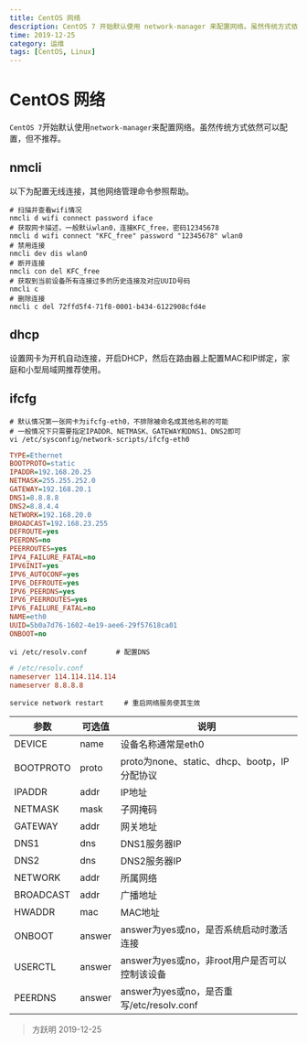 ```yaml
---
title: CentOS 网络
description: CentOS 7 开始默认使用 network-manager 来配置网络。虽然传统方式依然可以配置，但不推荐。
time: 2019-12-25
category: 运维
tags: [CentOS, Linux]
---
```


# CentOS 网络

`CentOS 7`开始默认使用`network-manager`来配置网络。虽然传统方式依然可以配置，但不推荐。

## nmcli

以下为配置无线连接，其他网络管理命令参照帮助。

```shell
# 扫描并查看wifi情况
nmcli d wifi connect password iface
# 获取网卡描述，一般默认wlan0，连接KFC_free，密码12345678
nmcli d wifi connect "KFC_free" password "12345678" wlan0
# 禁用连接
nmcli dev dis wlan0
# 断开连接
nmcli con del KFC_free
# 获取到当前设备所有连接过多的历史连接及对应UUID号码
nmcli c
# 删除连接
nmcli c del 72ffd5f4-71f8-0001-b434-6122908cfd4e
```

## dhcp

设置网卡为开机自动连接，开启DHCP，然后在路由器上配置MAC和IP绑定，家庭和小型局域网推荐使用。

## ifcfg

```shell
# 默认情况第一张网卡为ifcfg-eth0，不排除被命名成其他名称的可能
# 一般情况下只需要指定IPADDR、NETMASK、GATEWAY和DNS1、DNS2即可
vi /etc/sysconfig/network-scripts/ifcfg-eth0
```

```ini
TYPE=Ethernet
BOOTPROTO=static
IPADDR=192.168.20.25
NETMASK=255.255.252.0
GATEWAY=192.168.20.1
DNS1=8.8.8.8
DNS2=8.8.4.4
NETWORK=192.168.20.0
BROADCAST=192.168.23.255
DEFROUTE=yes
PEERDNS=no
PEERROUTES=yes
IPV4_FAILURE_FATAL=no
IPV6INIT=yes
IPV6_AUTOCONF=yes
IPV6_DEFROUTE=yes
IPV6_PEERDNS=yes
IPV6_PEERROUTES=yes
IPV6_FAILURE_FATAL=no
NAME=eth0
UUID=5b0a7d76-1602-4e19-aee6-29f57618ca01
ONBOOT=no
```

```shell
vi /etc/resolv.conf       # 配置DNS
```

```ini
# /etc/resolv.conf
nameserver 114.114.114.114
nameserver 8.8.8.8
```

```shell
service network restart     # 重启网络服务使其生效
```

|   参数    | 可选值 |                     说明                      |
| --------- | ------ | --------------------------------------------- |
| DEVICE    | name   | 设备名称通常是eth0                            |
| BOOTPROTO | proto  | proto为none、static、dhcp、bootp，IP分配协议  |
| IPADDR    | addr   | IP地址                                        |
| NETMASK   | mask   | 子网掩码                                      |
| GATEWAY   | addr   | 网关地址                                      |
| DNS1      | dns    | DNS1服务器IP                                  |
| DNS2      | dns    | DNS2服务器IP                                  |
| NETWORK   | addr   | 所属网络                                      |
| BROADCAST | addr   | 广播地址                                      |
| HWADDR    | mac    | MAC地址                                       |
| ONBOOT    | answer | answer为yes或no，是否系统启动时激活连接       |
| USERCTL   | answer | answer为yes或no，非root用户是否可以控制该设备 |
| PEERDNS   | answer | answer为yes或no，是否重写/etc/resolv.conf     |

> 方跃明
> 2019-12-25
